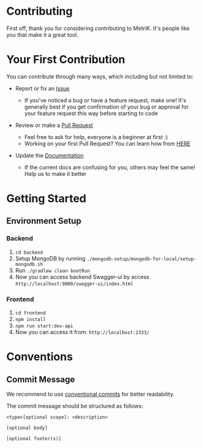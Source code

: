 # Contributing

First off, thank you for considering contributing to MetriK. It's people like you that make it a great tool.

# Your First Contribution

You can contribute through many ways, which including but not limited to:

- Report or fix an [Issue](https://github.com/thoughtworks/metrik/issues)
    - If you've noticed a bug or have a feature request, make one! It's generally best if you get confirmation of your bug or approval for your feature request this way before starting to code

- Review or make a [Pull Request](https://github.com/thoughtworks/metrik/pulls)
    - Feel free to ask for help, everyone is a beginner at first :)
    - Working on your first Pull Request? You can learn how from [HERE](https://github.com/firstcontributions/first-contributions)
- Update the [Documentation](https://github.com/thoughtworks/metrik)
    - If the current docs are confusing for you, others may feel the same! Help us to make it better



# Getting Started
## Environment Setup
### Backend

1. `cd backend`
2. Setup MongoDB by running `./mongodb-setup/mongodb-for-local/setup-mongodb.sh`
3. Run `./gradlew clean bootRun`
4. Now you can access backend Swagger-ui by access `http://localhost:9000/swagger-ui/index.html`

### Frontend

1. `cd frontend`
2. `npm install`
3. `npm run start:dev-api`
4. Now you can access it from: `http://localhost:2333/`

# Conventions

## Commit Message

We recommend to use [conventional commits](https://www.conventionalcommits.org/en/v1.0.0/) for better readability.

The commit message should be structured as follows:

```
<type>[optional scope]: <description>

[optional body]

[optional footer(s)]
```

